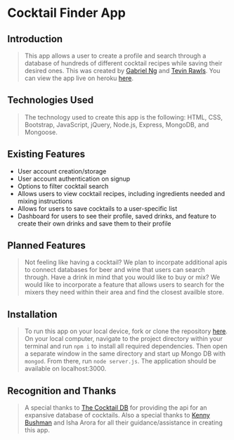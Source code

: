# Cocktail Finder App

## Introduction

> This app allows a user to create a profile and search through a database of hundreds of different cocktail recipes while saving their desired ones. This was created by [Gabriel Ng](https://github.com/gabe-ng) and [Tevin Rawls](https://git.generalassemb.ly/t10chap). You can view the app live on heroku [here](https://cocktailfinder.herokuapp.com/).

## Technologies Used

> The technology used to create this app is the following: HTML, CSS, Bootstrap, JavaScript, jQuery, Node.js, Express, MongoDB, and Mongoose.  

## Existing Features

* User account creation/storage
* User account authentication on signup
* Options to filter cocktail search
* Allows users to view cocktail recipes, including ingredients needed and mixing instructions
* Allows for users to save cocktails to a user-specific list
* Dashboard for users to see their profile, saved drinks, and feature to create their own drinks and save them to their profile

## Planned Features

> Not feeling like having a cocktail? We plan to incorpate additional apis to connect databases for beer and wine that users can search through.
> Have a drink in mind that you would like to buy or mix? We would like to incorporate a feature that allows users to search for the mixers they need within their area and find the closest availble store.


## Installation

> To run this app on your local device, fork or clone the repository [here](https://git.generalassemb.ly/gabe-ng/cocktail-finder). On your local computer, navigate to the project directory within your terminal and run `npm i` to install all required dependencies. Then open a separate window in the same directory and start up Mongo DB with `mongod`. From there, run `node server.js`. The application should be available on localhost:3000.

## Recognition and Thanks

> A special thanks to [The Cocktail DB](https://www.thecocktaildb.com/) for providing the api for an expansive database of cocktails.
> Also a special thanks to [Kenny Bushman](https://github.com/kbbushman) and Isha Arora for all their guidance/assistance in creating this app.
